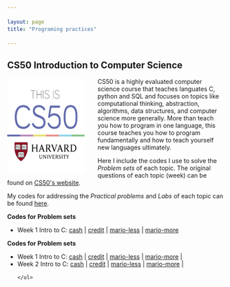 ```yaml
---

layout: page
title: "Programing practices"

---
```





## CS50 Introduction to Computer Science

<img style="border: 0px solid; width: 180px; height: 220px; float: left; padding:0px 30px 0px 0px" src="/images/cs50_logo.jpg" alt="" class="inline-block">
CS50 is a highly evaluated computer science course that teaches languates C, python and SQL and focuses on topics like computational thinking, abstraction, algorithms, data structures, and computer science more generally. More than teach you how to program in one language, this course teaches you how to program fundamentally and how to teach yourself new languages ultimately. 

Here I include the codes I use to solve the *Problem sets* of each topic. The original questions of each topic (week) can be found on [CS50's website](https://cs50.harvard.edu/x/2023/). 

My codes for addressing the *Practical problems* and *Labs* of each topic can be found [here](https://github.com/jingwenzhang1118/CS50_complete/tree/main). 


**Codes for Problem sets**
- Week 1 Intro to C:
    [cash](https://github.com/jingwenzhang1118/CS50_complete/blob/main/cs50-week1/pset1/cash.c) \| 
    [credit](https://github.com/jingwenzhang1118/CS50_complete/blob/6194761254b259ccea4340ba0af65fd22868455c/cs50-week1/pset1/credit.c#L1) \| 
    [mario-less](https://github.com/jingwenzhang1118/CS50_complete/blob/main/cs50-week1/pset1/mario-less.c) \| 
    [mario-more](https://github.com/jingwenzhang1118/CS50_complete/blob/main/cs50-week1/pset1/mario-more.c)



<div style="height:120px;border:0px solid; background-color:whitesmoke overflow:auto;">
    <b>Codes for Problem sets</b>
    <ul>
        <li> Week 1 Intro to C:
        <a href="https://github.com/jingwenzhang1118/CS50_complete/blob/main/cs50-week1/pset1/cash.c" target="_blank">cash</a> | 
        <a href="https://github.com/jingwenzhang1118/CS50_complete/blob/6194761254b259ccea4340ba0af65fd22868455c/cs50-week1/pset1/credit.c#L1" target="_blank"> credit</a> |  
        <a href="https://github.com/jingwenzhang1118/CS50_complete/blob/main/cs50-week1/pset1/mario-less.c" target="_blank">mario-less</a> | 
        <a href="https://github.com/jingwenzhang1118/CS50_complete/blob/main/cs50-week1/pset1/mario-more.c" target="_blank">mario-more</a> |  
        </li>
        <li> Week 2 Intro to C:
        <a href="https://github.com/jingwenzhang1118/CS50_complete/blob/main/cs50-week1/pset1/cash.c" target="_blank">cash</a> | 
        <a href="https://github.com/jingwenzhang1118/CS50_complete/blob/6194761254b259ccea4340ba0af65fd22868455c/cs50-week1/pset1/credit.c#L1" target="_blank"> credit</a> |  
        <a href="https://github.com/jingwenzhang1118/CS50_complete/blob/main/cs50-week1/pset1/mario-less.c" target="_blank">mario-less</a> | 
        <a href="https://github.com/jingwenzhang1118/CS50_complete/blob/main/cs50-week1/pset1/mario-more.c" target="_blank">mario-more</a> |  
        </li>
        
    </ul>
</div>